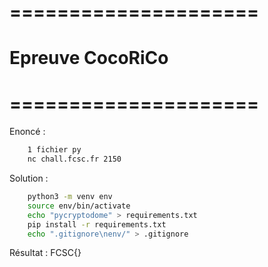 # =====================
#  Epreuve CocoRiCo
# =====================

Enoncé : 


```bash  
    1 fichier py
    nc chall.fcsc.fr 2150
```

Solution : 
```bash
    python3 -m venv env
    source env/bin/activate
    echo "pycryptodome" > requirements.txt
    pip install -r requirements.txt
    echo ".gitignore\nenv/" > .gitignore
```

Résultat : FCSC{}